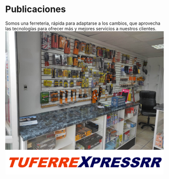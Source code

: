 # Publicaciones
Somos una ferreteria, rápida para adaptarse a los cambios, que aprovecha las tecnologías para ofrecer más y mejores servicios a nuestros clientes.
![image](https://github.com/TuferrexpressRR/tuferrexpressrr.cl/blob/main/local2.jpeg)
![image](https://github.com/TuferrexpressRR/tuferrexpressrr.cl/blob/main/bandera.png)


